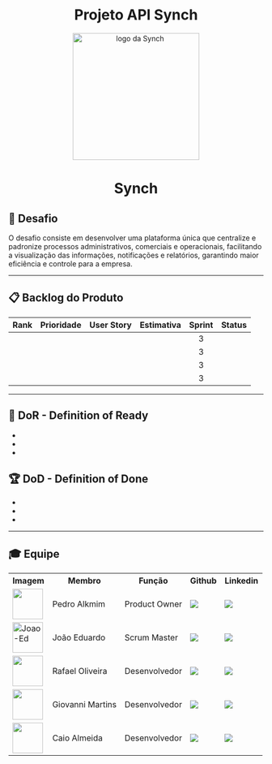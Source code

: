 <h1 align="center"> Projeto API Synch </h1>

<p align="center">
      <img src="https://github.com/user-attachments/assets/b6e49e91-59f8-48ca-a9ea-f5900fdaa458" alt="logo da Synch" width="250">
      <h1 align="center"> Synch </h1>
</p>

## 🎯 Desafio <a id="desafio"></a>

O desafio consiste em desenvolver uma plataforma única que centralize e padronize processos administrativos, comerciais e operacionais, facilitando a visualização das informações, notificações e relatórios, garantindo maior eficiência e controle para a empresa.

---

## 📋 Backlog do Produto <a id="backlog"></a>

| Rank | Prioridade | User Story                                                                                                                                                                                                     | Estimativa | Sprint | Status |
| :--: | :--------: | -------------------------------------------------------------------------------------------------------------------------------------------------------------------------------------------------------------- | :----------: | :----: | :------------------: |
|    |      |    |            |   3 |                 | 
|    |      |   |            |   3   |                 | 
|    |      |    |            |    3    |                |       |
|    |      |    |           |    3   |                 |

---

## 🏃‍ DoR - Definition of Ready <a id="dor"></a>

*
*
*

## 🏆 DoD - Definition of Done <a id="dod"></a>

* 
* 
* 

---

## 🎓 Equipe <a id="equipe"></a>

<div align="center">
  <table>
    <tr>
      <th>Imagem</th>
      <th>Membro</th>
      <th>Função</th>
      <th>Github</th>
      <th>Linkedin</th>
    </tr>
    <tr>
      <td><img src="https://github.com/user-attachments/assets/b0c69d8e-1155-4c45-952d-ff1d140e473a" width="60px"></td>
      <td>Pedro Alkmim</td>
      <td>Product Owner</td>
      <td><a href="https://github.com/PedroAlkmim"><img src="https://img.shields.io/badge/GitHub-100000?style=for-the-badge&logo=github&logoColor=white"></a></td>
      <td><a href="https://www.linkedin.com/in/pedro-alkmim-168690358/"><img src="https://img.shields.io/badge/LinkedIn-0077B5?style=for-the-badge&logo=linkedin&logoColor=white"></a></td>
    </tr>
    <tr>
      <td><img width="60px" alt="Joao-Ed" src="https://github.com/user-attachments/assets/3879303f-c692-48dd-a2cb-f83933b1fc0d" /></td>
      <td>João Eduardo</td>
      <td>Scrum Master</td>
      <td><a href="https://github.com/joao-ed252"><img src="https://img.shields.io/badge/GitHub-100000?style=for-the-badge&logo=github&logoColor=white"></a></td>
      <td><a href="https://www.linkedin.com/in/joão-eduardo-o-9110332a2"><img src="https://img.shields.io/badge/LinkedIn-0077B5?style=for-the-badge&logo=linkedin&logoColor=white"></a></td>
    </tr>
    <tr>
      <td><img src="https://github.com/user-attachments/assets/c4afc614-b6f4-4568-8f21-c6d2c1e57af6" width="60px"></td>
      <td>Rafael Oliveira</td>
      <td>Desenvolvedor</td>
      <td><a href="https://github.com/PatoJosefo"><img src="https://img.shields.io/badge/GitHub-100000?style=for-the-badge&logo=github&logoColor=white"></a></td>
      <td><a href="https://www.linkedin.com/in/rafaelguimaraesoliveira"><img src="https://img.shields.io/badge/LinkedIn-0077B5?style=for-the-badge&logo=linkedin&logoColor=white"></a></td>
    </tr>
    <tr>
      <td><img src="https://github.com/user-attachments/assets/16bd147e-facd-4c81-b7fe-fa69385774e7" width="60px"></td>
      <td>Giovanni Martins</td>
      <td>Desenvolvedor</td>
      <td><a href="https://github.com/Giommn"><img src="https://img.shields.io/badge/GitHub-100000?style=for-the-badge&logo=github&logoColor=white"></a></td>
      <td><a href="https://www.linkedin.com/in/giovanni-martins-216995356"><img src="https://img.shields.io/badge/LinkedIn-0077B5?style=for-the-badge&logo=linkedin&logoColor=white"></a></td>
    </tr>
    <tr>
      <td><img src="https://github.com/user-attachments/assets/0f69aca5-818b-49eb-a831-2f69c539fcd9" width="60px"></td>
      <td>Caio Almeida</td>
      <td>Desenvolvedor</td>
      <td><a href="https://github.com/Caio-Almeida4"><img src="https://img.shields.io/badge/GitHub-100000?style=for-the-badge&logo=github&logoColor=white"></a></td>
      <td><a href="https://www.linkedin.com/in/caio-almeida-23487b375/"><img src="https://img.shields.io/badge/LinkedIn-0077B5?style=for-the-badge&logo=linkedin&logoColor=white"></a></td>
    </tr>
  </table>
</div>